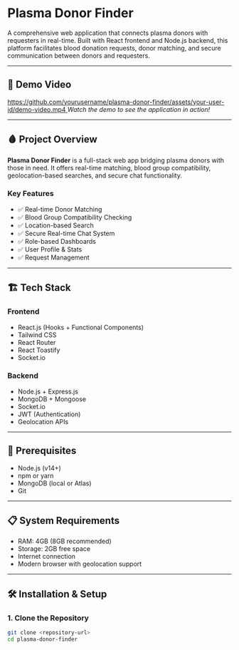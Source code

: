 # Plasma Donor Finder

A comprehensive web application that connects plasma donors with requesters in real-time. Built with React frontend and Node.js backend, this platform facilitates blood donation requests, donor matching, and secure communication between donors and requesters.

---

## 🎥 Demo Video

[https://github.com/yourusername/plasma-donor-finder/assets/your-user-id/demo-video.mp4 ](https://github.com/tiwari2683/Plasma-Donor-Finder/blob/main/assets/Video_Plasma_donor_finder_.mp4) 
*Watch the demo to see the application in action!*

---

## 🩸 Project Overview

**Plasma Donor Finder** is a full-stack web app bridging plasma donors with those in need. It offers real-time matching, blood group compatibility, geolocation-based searches, and secure chat functionality.

### Key Features

- ✅ Real-time Donor Matching
- ✅ Blood Group Compatibility Checking
- ✅ Location-based Search
- ✅ Secure Real-time Chat System
- ✅ Role-based Dashboards
- ✅ User Profile & Stats
- ✅ Request Management

---

## 🏗️ Tech Stack

### Frontend
- React.js (Hooks + Functional Components)
- Tailwind CSS
- React Router
- React Toastify
- Socket.io

### Backend
- Node.js + Express.js
- MongoDB + Mongoose
- Socket.io
- JWT (Authentication)
- Geolocation APIs

---

## 🚀 Prerequisites

- Node.js (v14+)
- npm or yarn
- MongoDB (local or Atlas)
- Git

---

## 📋 System Requirements

- RAM: 4GB (8GB recommended)
- Storage: 2GB free space
- Internet connection
- Modern browser with geolocation support

---

## 🛠️ Installation & Setup

### 1. Clone the Repository

```bash
git clone <repository-url>
cd plasma-donor-finder
